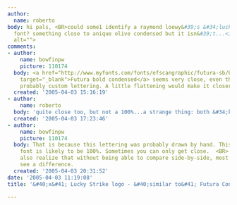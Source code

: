 ```yaml
---
author:
  name: roberto
body: hi pals, <BR>could some1 identify a raymond loewy&#39;s &#34;lucky strike&#34;
  font? something close to anique olive condensed but it isn&#39;t...<img src="http://www.typophile.com/forums/messages/83/68641.jpg"
  alt="">
comments:
- author:
    name: bowfinpw
    picture: 110174
  body: <a href="http://www.myfonts.com/fonts/efscangraphic/futura-sb/bold-con/testdrive.html?s=LUCKY+STRIKE&amp;p=48"
    target="_blank">Futura bold condensed</a> seems very close, even though this was
    probably custom lettering. A little flattening would make it closer.
  created: '2005-04-03 15:16:19'
- author:
    name: roberto
  body: 'quite close too, but not a 100%...a strange thing: both &#34;k&#34; are different...'
  created: '2005-04-03 17:23:46'
- author:
    name: bowfinpw
    picture: 110174
  body: That is because this lettering was probably drawn by hand. This is why no
    font is likely to be 100%. Sometimes you can only get close.  <BR> <BR>You must
    also realize that without being able to compare side-by-side, most people cannot
    see a difference.
  created: '2005-04-03 20:31:52'
date: '2005-04-03 11:19:08'
title: '&#40;x&#41; Lucky Strike logo - &#40;similar to&#41; Futura Cond {Mike Y}'

---
```

